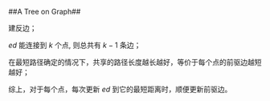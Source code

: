 ##A Tree on Graph##

建反边； 

$ed$ 能连接到 $k$ 个点, 则总共有 $k-1$ 条边；

在最短路径确定的情况下，共享的路径长度越长越好，等价于每个点的前驱边越短越好；

综上，对于每个点，每次更新 $ed$ 到它的最短距离时，顺便更新前驱边。